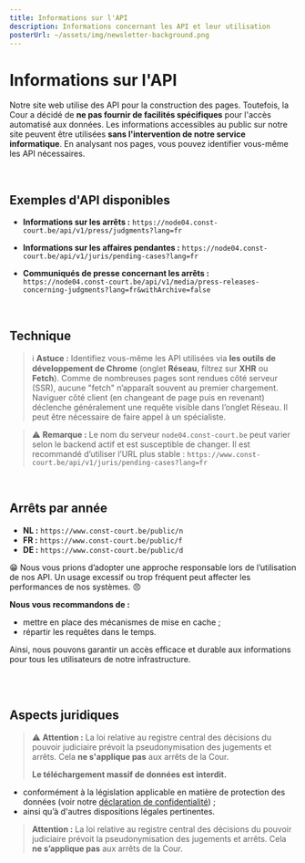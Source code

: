 ```yaml
---
title: Informations sur l'API
description: Informations concernant les API et leur utilisation
posterUrl: ~/assets/img/newsletter-background.png
---
```


# Informations sur l'API

Notre site web utilise des API pour la construction des pages. Toutefois, la Cour a décidé de **ne pas fournir de facilités spécifiques** pour l'accès automatisé aux données. Les informations accessibles au public sur notre site peuvent être utilisées **sans l'intervention de notre service informatique**. En analysant nos pages, vous pouvez identifier vous-même les API nécessaires.

<br>

## Exemples d'API disponibles

- **Informations sur les arrêts :**
  `https://node04.const-court.be/api/v1/press/judgments?lang=fr`

- **Informations sur les affaires pendantes :**
  `https://node04.const-court.be/api/v1/juris/pending-cases?lang=fr`

- **Communiqués de presse concernant les arrêts :**
  `https://node04.const-court.be/api/v1/media/press-releases-concerning-judgments?lang=fr&withArchive=false`

<br>

## Technique
> ℹ️ **Astuce :**
> Identifiez vous-même les API utilisées via **les outils de développement de Chrome** (onglet **Réseau**, filtrez sur **XHR** ou **Fetch**).
> Comme de nombreuses pages sont rendues côté serveur (SSR), aucune "fetch" n’apparaît souvent au premier chargement.
> Naviguer côté client (en changeant de page puis en revenant) déclenche généralement une requête visible dans l’onglet Réseau.
> Il peut être nécessaire de faire appel à un spécialiste.

> ⚠️ **Remarque :**
> Le nom du serveur `node04.const-court.be` peut varier selon le backend actif et est susceptible de changer.
> Il est recommandé d’utiliser l’URL plus stable :
> `https://www.const-court.be/api/v1/juris/pending-cases?lang=fr`

<br>

## Arrêts par année

- **NL :** `https://www.const-court.be/public/n`
- **FR :** `https://www.const-court.be/public/f`
- **DE :** `https://www.const-court.be/public/d`

😁 Nous vous prions d’adopter une approche responsable lors de l’utilisation de nos API. Un usage excessif ou trop fréquent peut affecter les performances de nos systèmes. 😠
<br>

**Nous vous recommandons de :**

- mettre en place des mécanismes de mise en cache ;
- répartir les requêtes dans le temps.

Ainsi, nous pouvons garantir un accès efficace et durable aux informations pour tous les utilisateurs de notre infrastructure.

<br>
<br>

## Aspects juridiques
> ⚠️ **Attention :**
> La loi relative au registre central des décisions du pouvoir judiciaire prévoit la pseudonymisation des jugements et arrêts.
> Cela **ne s'applique pas** aux arrêts de la Cour.
>
> **Le téléchargement massif de données est interdit.**
- conformément à la législation applicable en matière de protection des données (voir notre [déclaration de confidentialité](/footer/privacy-policy)) ;
- ainsi qu’à d'autres dispositions légales pertinentes.

> **Attention :**
> La loi relative au registre central des décisions du pouvoir judiciaire prévoit la pseudonymisation des jugements et arrêts. Cela **ne s’applique pas** aux arrêts de la Cour.

<br>
